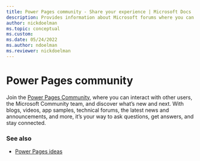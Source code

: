 ```yaml
---
title: Power Pages community - Share your experience | Microsoft Docs
description: Provides information about Microsoft forums where you can read and contribute to discussions about Power Pages 
author: nickdoelman
ms.topic: conceptual
ms.custom:
ms.date: 05/24/2022
ms.author: ndoelman
ms.reviewer: nickdoelman
---
```


# Power Pages community

Join the [Power Pages Community](https://powerusers.microsoft.com/t5/Microsoft-Power-Pages-Community/ct-p/MPPCommunity), where you can interact with other users, the Microsoft Community team, and discover what’s new and next. With blogs, videos, app samples, technical forums, the latest news and announcements, and more, it’s your way to ask questions, get answers, and stay connected.

### See also

- [Power Pages ideas](https://aka.ms/MPP_Ideas)


